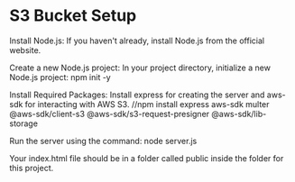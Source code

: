 # S3 Bucket Setup
Install Node.js: If you haven't already, install Node.js from the official website.

Create a new Node.js project: In your project directory, initialize a new Node.js project: npm init -y

Install Required Packages: Install express for creating the server and aws-sdk for interacting with AWS S3. //npm install express aws-sdk multer @aws-sdk/client-s3 @aws-sdk/s3-request-presigner @aws-sdk/lib-storage

Run the server using the command: node server.js


Your index.html file should be in a folder called public inside the folder for this project.
